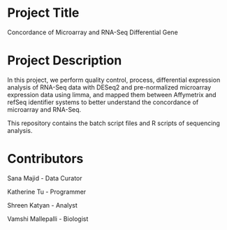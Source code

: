 # Project Title
Concordance of Microarray and RNA-Seq Differential Gene

# Project Description
In this project, we perform quality control, process, differential expression analysis of RNA-Seq data with DESeq2 and pre-normalized microarray expression data using limma, and mapped them between Affymetrix and refSeq identifier systems to better understand the concordance of microarray and RNA-Seq.

This repository contains the batch script files and R scripts of sequencing analysis. 

# Contributors
Sana Majid - Data Curator

Katherine Tu - Programmer

Shreen Katyan - Analyst

Vamshi Mallepalli - Biologist

